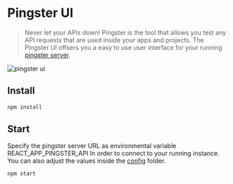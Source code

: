 # Pingster UI
> Never let your APIs down! Pingster is the tool that allows you test any API requests that are used inside your apps and projects. The Pingster UI offsers you a easy to use user interface for your running [pingster server](https://github.com/zenmate/pingster-server).

![pingster ui](https://image.ibb.co/cA8y8b/Screen_Shot_2018_01_27_at_13_28_13.png)

## Install
```bash
npm install
```

## Start
Specify the pingster server URL as environmental variable REACT_APP_PINGSTER_API In order to connect to your running instance. You can also adjust the values inside the [config](/config) folder.

```bash
npm start
```

